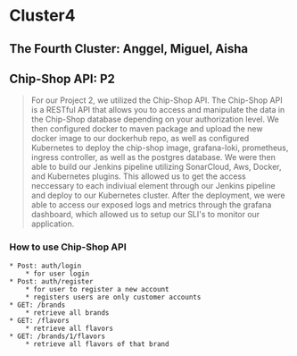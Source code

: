# Cluster4
## The Fourth Cluster: Anggel, Miguel, Aisha



## Chip-Shop API: P2
> For our Project 2, we utilized the Chip-Shop API. The Chip-Shop API is a RESTful API that allows you to access and manipulate the data in the Chip-Shop database depending on your authorization level. We then configured docker to maven package and upload the new docker image to our dockerhub repo, as well as configured Kubernetes to deploy the chip-shop image, grafana-loki, prometheus, ingress controller, as well as the postgres database. We were then able to build our Jenkins pipeline utilizing SonarCloud, Aws, Docker, and Kubernetes plugins. This allowed us to get the access neccessary to each indiviual element through our Jenkins pipeline and deploy to our Kubernetes cluster. After the deployment, we were able to access our exposed logs and metrics through the grafana dashboard, which allowed us to setup our SLI's to monitor our application.   

### How to use Chip-Shop API
>
    * Post: auth/login
        * for user login
    * Post: auth/register
        * for user to register a new account
        * registers users are only customer accounts
    * GET: /brands
        * retrieve all brands
    * GET: /flavors
        * retrieve all flavors
    * GET: /brands/1/flavors
        * retrieve all flavors of that brand

